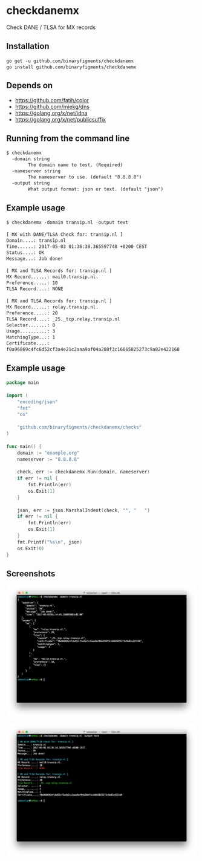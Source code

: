 # checkdanemx
Check DANE / TLSA for MX records

## Installation

```
go get -u github.com/binaryfigments/checkdanemx
go install github.com/binaryfigments/checkdanemx
```

## Depends on

* https://github.com/fatih/color
* https://github.com/miekg/dns
* https://golang.org/x/net/idna
* https://golang.org/x/net/publicsuffix

## Running from the command line

```
$ checkdanemx 
  -domain string
    	The domain name to test. (Required)
  -nameserver string
    	The nameserver to use. (default "8.8.8.8")
  -output string
    	What output format: json or text. (default "json")
```

## Example usage

```
$ checkdanemx -domain transip.nl -output text

[ MX with DANE/TLSA Check for: transip.nl ]
Domain....: transip.nl
Time......: 2017-05-03 01:36:38.365597748 +0200 CEST
Status....: OK
Message...: Job done!

[ MX and TLSA Records for: transip.nl ]
MX Record......: mail0.transip.nl.
Preference.....: 10
TLSA Record....: NONE

[ MX and TLSA Records for: transip.nl ]
MX Record......: relay.transip.nl.
Preference.....: 20
TLSA Record....: _25._tcp.relay.transip.nl
Selector.......: 0
Usage..........: 3
MatchingType...: 1
Certificate....: f0a96869c4fc6d52cf3a4e21c2aaa9af04a288f3c16665825273c9a82e422168
```

## Example usage

```go
package main

import (
	"encoding/json"
	"fmt"
	"os"

	"github.com/binaryfigments/checkdanemx/checks"
)

func main() {
	domain := "example.org"
	nameserver := "8.8.8.8"

	check, err := checkdanemx.Run(domain, nameserver)
	if err != nil {
		fmt.Println(err)
		os.Exit(1)
	}

	json, err := json.MarshalIndent(check, "", "   ")
	if err != nil {
		fmt.Println(err)
		os.Exit(1)
	}
	fmt.Printf("%s\n", json)
	os.Exit(0)
}
```

## Screenshots

![shot1](https://github.com/binaryfigments/checkdanemx/raw/master/screenshots/shot1.png "shot1")

![shot2](https://github.com/binaryfigments/checkdanemx/raw/master/screenshots/shot2.png "shot2")